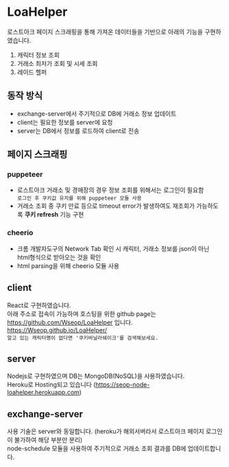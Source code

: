 # LoaHelper
로스트아크 페이지 스크래핑을 통해 가져온 데이터들을 기반으로 아래의 기능을 구현하였습니다.
1. 캐릭터 정보 조회
2. 거래소 최저가 조회 및 시세 조회
3. 레이드 헬퍼
## 동작 방식
- exchange-server에서 주기적으로 DB에 거래소 정보 업데이트
- client는 필요한 정보를 server에 요청
- server는 DB에서 정보를 로드하여 client로 전송
## 페이지 스크래핑
### puppeteer
- 로스트아크 거래소 및 경매장의 경우 정보 조회를 위해서는 로그인이 필요함<br>`로그인 후 쿠키값 유지를 위해 puppeteer 모듈 사용`
- 거래소 조회 중 쿠키 만료 등으로 timeout error가 발생하여도 재조회가 가능하도록 **쿠키 refresh** 기능 구현
### cheerio
- 크롬 개발자도구의 Network Tab 확인 시 캐릭터, 거래소 정보를 json이 아닌 html형식으로 받아오는 것을 확인
- html parsing을 위해 cheerio 모듈 사용
## client
React로 구현하였습니다.<br>
아래 주소로 접속이 가능하며 호스팅을 위한 github page는 https://github.com/Wseop/LoaHelper 입니다.<br>
https://Wseop.github.io/LoaHelper/<br>
`알고 있는 캐릭터명이 없다면 '쿠키바닐라쉐이크'를 검색해보세요.`
## server
Nodejs로 구현하였으며 DB는 MongoDB(NoSQL)을 사용하였습니다.<br>
Heroku로 Hosting되고 있습니다 (https://seop-node-loahelper.herokuapp.com)
## exchange-server
사용 기술은 server와 동일합니다.
(heroku가 해외서버라서 로스트아크 페이지 로그인이 불가하여 해당 부분만 분리)<br>
node-schedule 모듈을 사용하여 주기적으로 거래소 조회 결과를 DB에 업데이트합니다.
